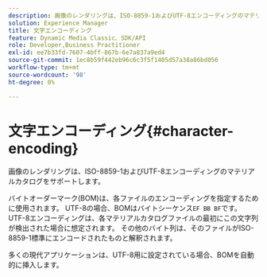 ```yaml
---
description: 画像のレンダリングは、ISO-8859-1およびUTF-8エンコーディングのマテリアルカタログをサポートします。
solution: Experience Manager
title: 文字エンコーディング
feature: Dynamic Media Classic、SDK/API
role: Developer,Business Practitioner
exl-id: ee7b33fd-7607-4bff-867b-6e7a837a9ed4
source-git-commit: 1ec8b59f442eb96c6c3f5f1405d57a38a86bd056
workflow-type: tm+mt
source-wordcount: '98'
ht-degree: 0%

---
```


# 文字エンコーディング{#character-encoding}

画像のレンダリングは、ISO-8859-1およびUTF-8エンコーディングのマテリアルカタログをサポートします。

バイトオーダーマーク(BOM)は、各ファイルのエンコーディングを指定するために使用されます。 UTF-8の場合、BOMはバイトシーケンス`EF BB BF`です。 UTF-8エンコーディングは、各マテリアルカタログファイルの最初にこの文字列が検出された場合に想定されます。 その他のバイト列は、そのファイルがISO-8859-1標準にエンコードされたものと解釈されます。

多くの現代アプリケーションは、UTF-8用に設定されている場合、BOMを自動的に挿入します。
